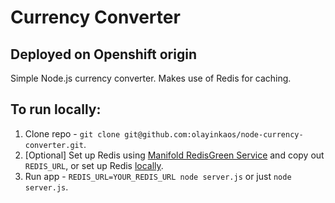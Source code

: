# Currency Converter
## Deployed on Openshift origin
Simple Node.js currency converter. Makes use of Redis for caching.

## To run locally:
1. Clone repo - `git clone git@github.com:olayinkaos/node-currency-converter.git`.
2. [Optional] Set up Redis using [Manifold RedisGreen Service](https://www.manifold.co/services/redisgreen) and copy out `REDIS_URL`, or set up Redis [locally](https://redis.io/download).
3. Run app - `REDIS_URL=YOUR_REDIS_URL node server.js` or just `node server.js`.
